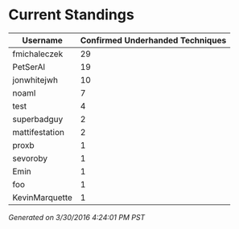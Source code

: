 # Current Standings
| Username       | Confirmed Underhanded Techniques |
|----------------|----------------------------------|
| fmichaleczek   | 29                               |
| PetSerAl       | 19                               |
| jonwhitejwh    | 10                               |
| noaml          | 7                                |
| test           | 4                                |
| superbadguy    | 2                                |
| mattifestation | 2                                |
| proxb          | 1                                |
| sevoroby       | 1                                |
| Emin           | 1                                |
| foo            | 1                                |
| KevinMarquette | 1                                |


*Generated on 3/30/2016 4:24:01 PM PST*
